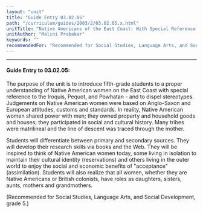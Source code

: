```yaml
---
layout: "unit"
title: "Guide Entry 03.02.05"
path: "/curriculum/guides/2003/2/03.02.05.x.html"
unitTitle: "Native Americans of the East Coast: With Special Reference to Iroquois, Pequot and Powhatan Women"
unitAuthor: "Malini Prabakar"
keywords: ""
recommendedFor: "Recommended for Social Studies, Language Arts, and Social Development, grade 5."
---
```

<body>
<hr/>
<h4>
Guide Entry to 03.02.05:
</h4>
<p>
The purpose of the unit is to introduce fifth-grade students to a proper understanding of Native American women on the East Coast with special reference to the Iroquis, Pequot, and Powhatan - and to dispel stereotypes.  Judgements on Native American women were based on Anglo-Saxon and European attitudes, customs and standards. In reality, Native American women shared power with men; they owned property and household goods and houses; they participated in social and cultural history. Many tribes were matrilineal and the line of descent was traced through the mother.
</p>
<p>
Students will differentiate between primary and secondary sources. They will develop their research skills via books and the Web. They will be inspired to think of Native American women today, some living in isolation to maintain their cultural identity (reservations) and others living in the outer world to enjoy the social and economic benefits of "acceptance"(assimilation). Students will also realize that all women, whether they are Native Americans or British colonists, have roles as daughters, sisters, aunts, mothers and grandmothers.
</p>
<p>
(Recommended for Social Studies, Language Arts, and Social Development, grade 5.)
</p>
</body>